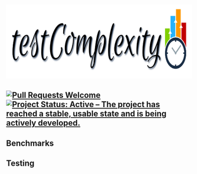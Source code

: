 <p align="center">
<img width="740" height="200" src = "Images/ProjectLogo.png" >
</p>

[![Pull Requests Welcome](https://img.shields.io/badge/PRs-welcome-brightgreen.svg?style=flat)](http://makeapullrequest.com) 
[![Project Status: Active – The project has reached a stable, usable state and is being actively developed.](https://www.repostatus.org/badges/latest/active.svg)](https://www.repostatus.org/#active)
---


## Benchmarks

## Testing
